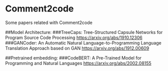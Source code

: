 # Comment2code
Some papers related with Comment2code

##Model Architecture:
###TreeCaps: Tree-Structured Capsule Networks for Program Source Code Processing https://arxiv.org/abs/1910.12306
###GANCoder: An Automatic Natural Language-to-Programming Language Translation Approach based on GAN https://arxiv.org/abs/1912.00609


##Pretrained embedding:
###CodeBERT: A Pre-Trained Model for Programming and Natural Languages https://arxiv.org/abs/2002.08155
